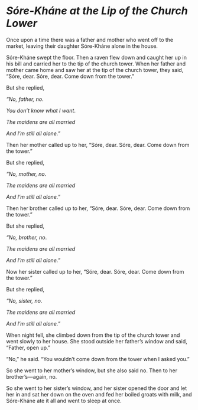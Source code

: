# ***Sóre-Kháne at the Lip of the Church Lower***



Once upon a time there was a father and mother who went off to the market, leaving their daughter Sóre-Kháne alone in the house.

Sóre-Kháne swept the floor. Then a raven flew down and caught her up in his bill and carried her to the tip of the church tower. When her father and mother came home and saw her at the tip of the church tower, they said, “Sóre, dear. Sóre, dear. Come down from the tower.”

But she replied,


*“No, father, no*.

*You don’t know what I want*.

*The maidens are all married*

*And I’m still all alone.”*


Then her mother called up to her, “Sóre, dear. Sóre, dear. Come down from the tower.”

But she replied,


*“No, mother, no*.

*The maidens are all married*

*And I’m still all alone.”*


Then her brother called up to her, “Sóre, dear. Sóre, dear. Come down from the tower.”

But she replied,


*“No, brother, no*.

*The maidens are all married*

*And I’m still all alone.”*


Now her sister called up to her, “Sóre, dear. Sóre, dear. Come down from the tower.”

But she replied,


*“No, sister, no*.

*The maidens are all married*

*And I’m still all alone.”*


When night fell, she climbed down from the tip of the church tower and went slowly to her house. She stood outside her father’s window and said, “Father, open up.”

“No,” he said. “You wouldn’t come down from the tower when I asked you.”

So she went to her mother’s window, but she also said no. Then to her brother’s—again, no.

So she went to her sister’s window, and her sister opened the door and let her in and sat her down on the oven and fed her boiled groats with milk, and Sóre-Kháne ate it all and went to sleep at once.